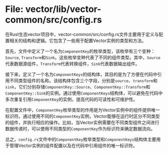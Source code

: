 # File: vector/lib/vector-common/src/config.rs

在Rust生态vector项目中，vector-common/src/config.rs文件主要用于定义与配置相关的结构和逻辑。它包含了一些用于配置Vector实例的类型和方法。

首先，文件中定义了一个名为`ComponentKey`的枚举类型，该枚举有三个变种：`Source`, `Transform`和`Sink`。这些枚举变种代表了不同的组件类型。其中，`Source`代表数据源组件，`Transform`代表转换组件，`Sink`代表数据输出组件。

接下来，定义了一个名为`ComponentKeys`的结构体，其目的是为了方便在代码中引用不同类型组件的名称。该结构体包含三个字段，分别是`source`、`transform`和`sink`，它们分别存储`ComponentKey::Source`、`ComponentKey::Transform`和`ComponentKey::Sink`的实例。通过使用`ComponentKeys`结构体，可以避免在代码中多次重复引用`ComponentKey`的实例，提高代码的可读性和可维护性。

在配置文件中，`ComponentKey`枚举类型的作用是为Vector实例中的组件提供唯一标识符。通过使用不同的`ComponentKey`实例，Vector能够在运行时区分不同类型的组件，并执行相应的操作。比如，当Vector实例需要在不同类型组件之间进行数据传递时，可以使用不同类型的`ComponentKey`作为标识符来确定数据流向。

总之，`config.rs`文件中的`ComponentKey`枚举类型和`ComponentKeys`结构体主要用于管理Vector实例的组件配置以及在代码中引用组件的唯一标识符。

